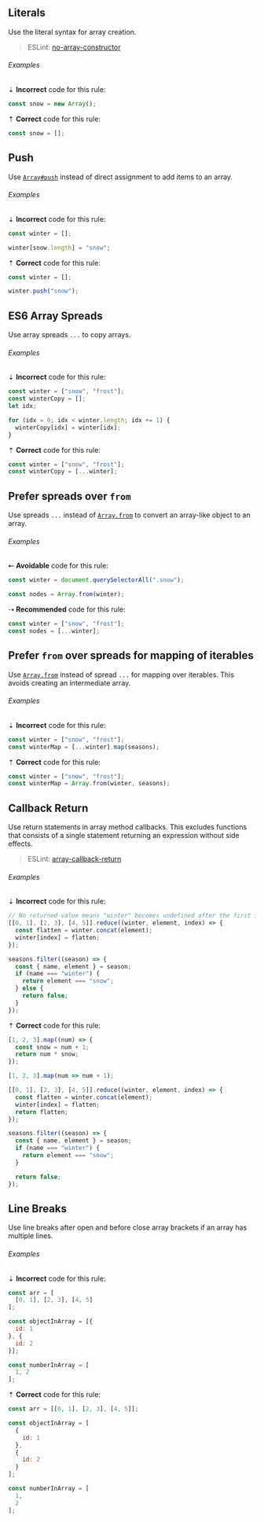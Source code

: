 ## Literals

Use the literal syntax for array creation.

> ESLint: [no-array-constructor][eslint-no-array-constructor]

[eslint-no-array-constructor]: https://eslint.org/docs/rules/no-array-constructor

###### Examples

⇣ **Incorrect** code for this rule:

```js
const snow = new Array();
```

⇡ **Correct** code for this rule:

```js
const snow = [];
```

## Push

Use [`Array#push`][mdn-array-push] instead of direct assignment to add items to an array.

###### Examples

⇣ **Incorrect** code for this rule:

```js
const winter = [];

winter[snow.length] = "snow";
```

⇡ **Correct** code for this rule:

```js
const winter = [];

winter.push("snow");
```

## ES6 Array Spreads

Use array spreads `...` to copy arrays.

###### Examples

⇣ **Incorrect** code for this rule:

```js
const winter = ["snow", "frost"];
const winterCopy = [];
let idx;

for (idx = 0; idx < winter.length; idx += 1) {
  winterCopy[idx] = winter[idx];
}
```

⇡ **Correct** code for this rule:

```js
const winter = ["snow", "frost"];
const winterCopy = [...winter];
```

## Prefer spreads over `from`

Use spreads `...` instead of [`Array.from`][mdn-array-from] to convert an array-like object to an array.

###### Examples

⇜ **Avoidable** code for this rule:

```js
const winter = document.querySelectorAll(".snow");

const nodes = Array.from(winter);
```

⇢ **Recommended** code for this rule:

```js
const winter = ["snow", "frost"];
const nodes = [...winter];
```

## Prefer `from` over spreads for mapping of iterables

Use [`Array.from`][mdn-array-from] instead of spread `...` for mapping over iterables. This avoids creating an intermediate array.

###### Examples

⇣ **Incorrect** code for this rule:

```js
const winter = ["snow", "frost"];
const winterMap = [...winter].map(seasons);
```

⇡ **Correct** code for this rule:

```js
const winter = ["snow", "frost"];
const winterMap = Array.from(winter, seasons);
```

## Callback Return

Use return statements in array method callbacks. This excludes functions that consists of a single statement returning an expression without side effects.

> ESLint: [array-callback-return][eslint-array-callback-return]

###### Examples

⇣ **Incorrect** code for this rule:

```js
// No returned value means "winter" becomes undefined after the first iteration.
[[0, 1], [2, 3], [4, 5]].reduce((winter, element, index) => {
  const flatten = winter.concat(element);
  winter[index] = flatten;
});
```

```js
seasons.filter((season) => {
  const { name, element } = season;
  if (name === "winter") {
    return element === "snow";
  } else {
    return false;
  }
});
```

⇡ **Correct** code for this rule:

```js
[1, 2, 3].map((num) => {
  const snow = num + 1;
  return num * snow;
});
```

```js
[1, 2, 3].map(num => num + 1);
```

```js
[[0, 1], [2, 3], [4, 5]].reduce((winter, element, index) => {
  const flatten = winter.concat(element);
  winter[index] = flatten;
  return flatten;
});
```

```js
seasons.filter((season) => {
  const { name, element } = season;
  if (name === "winter") {
    return element === "snow";
  }

  return false;
});
```

## Line Breaks

Use line breaks after open and before close array brackets if an array has multiple lines.

###### Examples

⇣ **Incorrect** code for this rule:

```js
const arr = [
  [0, 1], [2, 3], [4, 5]
];
```

```js
const objectInArray = [{
  id: 1
}, {
  id: 2
}];
```

```js
const numberInArray = [
  1, 2
];
```

⇡ **Correct** code for this rule:

```js
const arr = [[0, 1], [2, 3], [4, 5]];
```

```js
const objectInArray = [
  {
    id: 1
  },
  {
    id: 2
  }
];
```

```js
const numberInArray = [
  1,
  2
];
```

[eslint-array-callback-return]: https://eslint.org/docs/rules/array-callback-return
[mdn-array-from]: https://developer.mozilla.org/en/docs/Web/JavaScript/Reference/Global_Objects/Array/from
[mdn-array-push]: https://developer.mozilla.org/en-US/docs/Web/JavaScript/Reference/Global_Objects/Array/push
